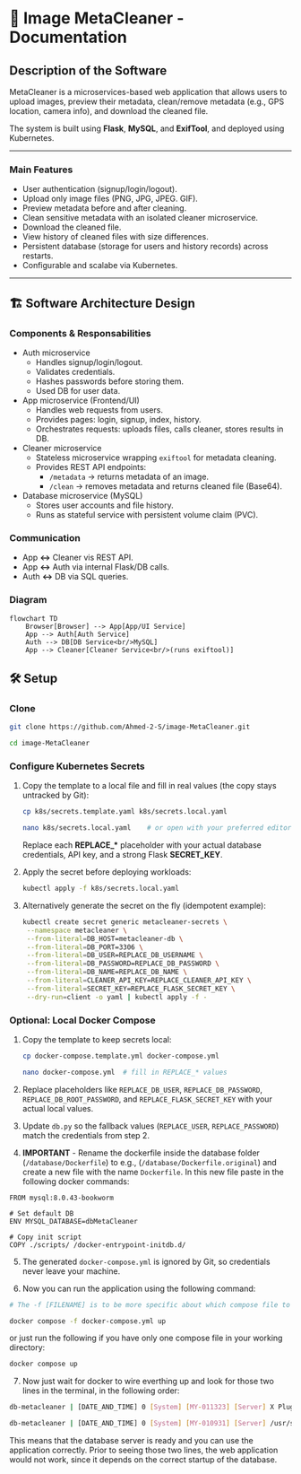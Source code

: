 # 📘 Image MetaCleaner - Documentation
## Description of the Software
MetaCleaner is a microservices-based web application that allows users to upload images, preview their metadata, clean/remove metadata (e.g., GPS location, camera info), and download the cleaned file.

The system is built using **Flask**, **MySQL**, and **ExifTool**, and deployed using Kubernetes.

---

### Main Features
- User authentication (signup/login/logout).
- Upload only image files (PNG, JPG, JPEG. GIF).
- Preview metadata before and after cleaning.
- Clean sensitive metadata with an isolated cleaner microservice.
- Download the cleaned file.
- View history of cleaned files with size differences.
- Persistent database (storage for users and history records) across restarts.
- Configurable and scalabe via Kubernetes.

---
## 🏗️ Software Architecture Design
### Components & Responsabilities
- Auth microservice
    - Handles signup/login/logout.
    - Validates credentials.
    - Hashes passwords before storing them.
    - Used DB for user data.
- App microservice (Frontend/UI)
    - Handles web requests from users.
    - Provides pages: login, signup, index, history.
    - Orchestrates requests: uploads files, calls cleaner, stores results in DB.
- Cleaner microservice
    - Stateless microservice wrapping `exiftool` for metadata cleaning.
    - Provides REST API endpoints:
        - `/metadata` -> returns metadata of an image.
        - `/clean` -> removes metadata and returns cleaned file (Base64).
- Database microservice (MySQL)
    - Stores user accounts and file history.
    - Runs as stateful service with persistent volume claim (PVC).

### Communication
- App **<->** Cleaner vis REST API.
- App **<->** Auth via internal Flask/DB calls.
- Auth **<->** DB via SQL queries.

### Diagram
```mermaid
flowchart TD
    Browser[Browser] --> App[App/UI Service]
    App --> Auth[Auth Service]
    Auth --> DB[DB Service<br/>MySQL]
    App --> Cleaner[Cleaner Service<br/>(runs exiftool)]
 ```

## 🛠️ Setup

### Clone
```bash
git clone https://github.com/Ahmed-2-S/image-MetaCleaner.git

cd image-MetaCleaner
```

### Configure Kubernetes Secrets
1. Copy the template to a local file and fill in real values (the copy stays untracked by Git):

   ```bash
   cp k8s/secrets.template.yaml k8s/secrets.local.yaml
   
   nano k8s/secrets.local.yaml    # or open with your preferred editor
   ```

   Replace each **REPLACE_\*** placeholder with your actual database credentials, API key, and a strong Flask **SECRET_KEY**.

2. Apply the secret before deploying workloads:

   ```bash
   kubectl apply -f k8s/secrets.local.yaml
   ```

3. Alternatively generate the secret on the fly (idempotent example):

   ```bash
   kubectl create secret generic metacleaner-secrets \
    --namespace metacleaner \
    --from-literal=DB_HOST=metacleaner-db \
    --from-literal=DB_PORT=3306 \
    --from-literal=DB_USER=REPLACE_DB_USERNAME \
    --from-literal=DB_PASSWORD=REPLACE_DB_PASSWORD \
    --from-literal=DB_NAME=REPLACE_DB_NAME \
    --from-literal=CLEANER_API_KEY=REPLACE_CLEANER_API_KEY \
    --from-literal=SECRET_KEY=REPLACE_FLASK_SECRET_KEY \
    --dry-run=client -o yaml | kubectl apply -f -
    ```

### Optional: Local Docker Compose
1. Copy the template to keep secrets local:
   ```bash
   cp docker-compose.template.yml docker-compose.yml

   nano docker-compose.yml  # fill in REPLACE_* values
   ```

2. Replace placeholders like `REPLACE_DB_USER`, `REPLACE_DB_PASSWORD`, `REPLACE_DB_ROOT_PASSWORD`, and `REPLACE_FLASK_SECRET_KEY` with your actual local values.

3. Update `db.py` so the fallback values (`REPLACE_USER`, `REPLACE_PASSWORD`) match the credentials from step 2.

4. **IMPORTANT** - Rename the dockerfile inside the database folder (`/database/Dockerfile`) to e.g., (`/database/Dockerfile.original`) and create a new file with the name `Dockerfile`. In this new file paste in the following docker commands:

```docker
FROM mysql:8.0.43-bookworm

# Set default DB
ENV MYSQL_DATABASE=dbMetaCleaner

# Copy init script
COPY ./scripts/ /docker-entrypoint-initdb.d/
```

5. The generated `docker-compose.yml` is ignored by Git, so credentials never leave your machine.

6. Now you can run the application using the following command:

```bash
# The -f [FILENAME] is to be more specific about which compose file to use

docker compose -f docker-compose.yml up
```

or just run the following if you have only one compose file in your working directory:

```bash
docker compose up
```

7. Now just wait for docker to wire everthing up and look for those two lines in the terminal, in the following order:

```bash
db-metacleaner | [DATE_AND_TIME] 0 [System] [MY-011323] [Server] X Plugin ready for connections. Bind-address: '::' port: 33060 ...

db-metacleaner | [DATE_AND_TIME] 0 [System] [MY-010931] [Server] /usr/sbin/mysqld: ready for connections. Version: '8.0.43' ...
```

This means that the database server is ready and you can use the application correctly. Prior to seeing those two lines, the web application would not work, since it depends on the correct startup of the database.
